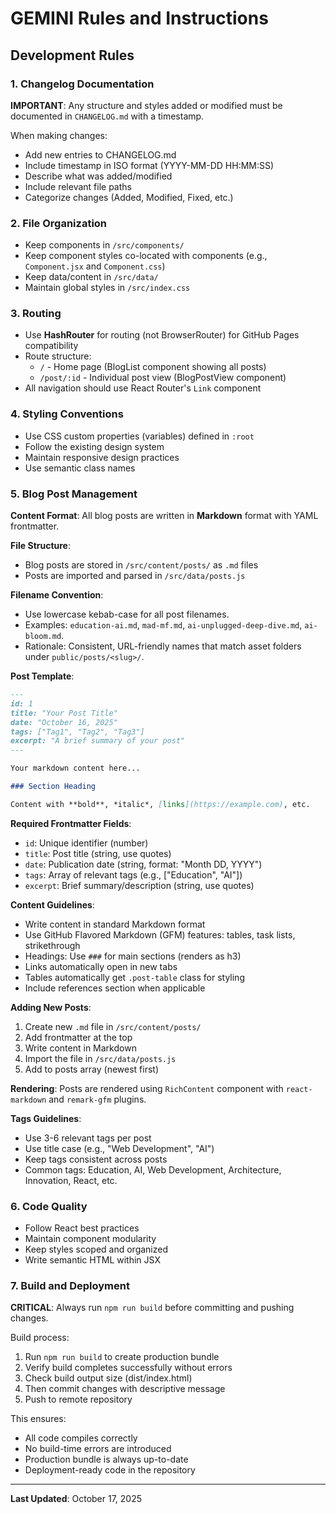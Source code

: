 # GEMINI Rules and Instructions

## Development Rules

### 1. Changelog Documentation
**IMPORTANT**: Any structure and styles added or modified must be documented in `CHANGELOG.md` with a timestamp.

When making changes:
- Add new entries to CHANGELOG.md
- Include timestamp in ISO format (YYYY-MM-DD HH:MM:SS)
- Describe what was added/modified
- Include relevant file paths
- Categorize changes (Added, Modified, Fixed, etc.)

### 2. File Organization
- Keep components in `/src/components/`
- Keep component styles co-located with components (e.g., `Component.jsx` and `Component.css`)
- Keep data/content in `/src/data/`
- Maintain global styles in `/src/index.css`

### 3. Routing
- Use **HashRouter** for routing (not BrowserRouter) for GitHub Pages compatibility
- Route structure:
  - `/` - Home page (BlogList component showing all posts)
  - `/post/:id` - Individual post view (BlogPostView component)
- All navigation should use React Router's `Link` component

### 4. Styling Conventions
- Use CSS custom properties (variables) defined in `:root`
- Follow the existing design system
- Maintain responsive design practices
- Use semantic class names

### 5. Blog Post Management

**Content Format**: All blog posts are written in **Markdown** format with YAML frontmatter.

**File Structure**:
- Blog posts are stored in `/src/content/posts/` as `.md` files
- Posts are imported and parsed in `/src/data/posts.js`

**Filename Convention**:
- Use lowercase kebab-case for all post filenames.
- Examples: `education-ai.md`, `mad-mf.md`, `ai-unplugged-deep-dive.md`, `ai-bloom.md`.
- Rationale: Consistent, URL-friendly names that match asset folders under `public/posts/<slug>/`.

**Post Template**:
```markdown
---
id: 1
title: "Your Post Title"
date: "October 16, 2025"
tags: ["Tag1", "Tag2", "Tag3"]
excerpt: "A brief summary of your post"
---

Your markdown content here...

### Section Heading

Content with **bold**, *italic*, [links](https://example.com), etc.
```

**Required Frontmatter Fields**:
- `id`: Unique identifier (number)
- `title`: Post title (string, use quotes)
- `date`: Publication date (string, format: "Month DD, YYYY")
- `tags`: Array of relevant tags (e.g., ["Education", "AI"])
- `excerpt`: Brief summary/description (string, use quotes)

**Content Guidelines**:
- Write content in standard Markdown format
- Use GitHub Flavored Markdown (GFM) features: tables, task lists, strikethrough
- Headings: Use `###` for main sections (renders as h3)
- Links automatically open in new tabs
- Tables automatically get `.post-table` class for styling
- Include references section when applicable

**Adding New Posts**:
1. Create new `.md` file in `/src/content/posts/`
2. Add frontmatter at the top
3. Write content in Markdown
4. Import the file in `/src/data/posts.js`
5. Add to posts array (newest first)

**Rendering**: Posts are rendered using `RichContent` component with `react-markdown` and `remark-gfm` plugins.

**Tags Guidelines**:
- Use 3-6 relevant tags per post
- Use title case (e.g., "Web Development", "AI")
- Keep tags consistent across posts
- Common tags: Education, AI, Web Development, Architecture, Innovation, React, etc.

### 6. Code Quality
- Follow React best practices
- Maintain component modularity
- Keep styles scoped and organized
- Write semantic HTML within JSX

### 7. Build and Deployment
**CRITICAL**: Always run `npm run build` before committing and pushing changes.

Build process:
1. Run `npm run build` to create production bundle
2. Verify build completes successfully without errors
3. Check build output size (dist/index.html)
4. Then commit changes with descriptive message
5. Push to remote repository

This ensures:
- All code compiles correctly
- No build-time errors are introduced
- Production bundle is always up-to-date
- Deployment-ready code in the repository

---

**Last Updated**: October 17, 2025
